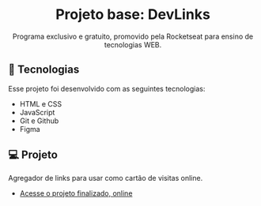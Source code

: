 <h1 align="center"> Projeto base: DevLinks </h1>

<p align="center">
Programa exclusivo e gratuito, promovido pela Rocketseat para ensino de tecnologias WEB. <br/>
</p>

## 🚀 Tecnologias

Esse projeto foi desenvolvido com as seguintes tecnologias:

- HTML e CSS
- JavaScript
- Git e Github
- Figma

## 💻 Projeto

Agregador de links para usar como cartão de visitas online.

- [Acesse o projeto finalizado, online](https://carolinacatelan.github.io/devlinks_sejamBemVindos)

